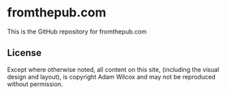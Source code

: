 # fromthepub.com #

This is the GitHub repository for fromthepub.com

## License ##

Except where otherwise noted, all content on this site, (including the visual design and layout), is copyright Adam Wilcox and may not be reproduced without permission.